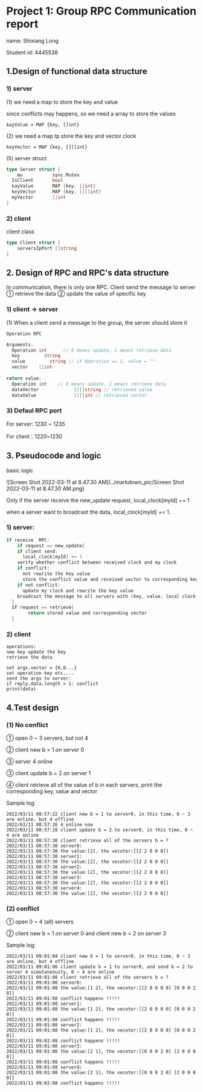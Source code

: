 # Project 1: Group RPC Communication report

name: Shixiang Long

Student id: 4445538

## 1.Design of functional data structure

### 1) server

(1) we need a map to store the key and value

since conflicts may happens, so we need a array to store the values

```
kayValue = MAP {key, []int} 
```

(2) we need a map tp store the key and vector clock

```
keyVector = MAP {key, [][]int}
```

(5) server struct

```go
type Server struct {
	mu           sync.Mutex
  IsClient  	 bool
  kayValue		 MAP {key, []int} 
  keyVector		 MAP {key, [][]int}
  myVector		 []int
}
```

### 2) client

client class

```go
type Client struct {
	serversIpPort []string
}
```

## 2. Design of RPC and RPC's data structure

In communication, there is only one RPC. Client send the message to server ① retrieve the data ② update the value of specific key

### 1) client -> server

(1) When a client send a message to the group, the server should store it

```go
Operation RPC

Arguments:
  Operation int 	 // 0 means update, 1 means retrieve data
  key 		  string	
  value			string // if Operation == 1, value = ""	
  vector    []int
  
return value:
  Operation int    // 0 means update, 1 means retrieve data
  dataVector			 [][]string // retrieved value
  dataValue				 [][]int // retrieved vector
```



### 3) Defaul RPC port

For server: 1230 ~ 1235

For client：1220~1230

## 3. Pseudocode and logic

basic logic

![Screen Shot 2022-03-11 at 8.47.30 AM](../markdown_pic/Screen Shot 2022-03-11 at 8.47.30 AM.png)

Only if the server receive the new_update request, local_clock[myId] += 1

when  a server want to broadcast the data, local_clock[myId] += 1.

### 1) server:

```go
if receive  RPC:
	if request == new_update{
    if client send:
      local_clock[myId] += 1
    verify whether conflict between received clock and my clock
    if conflict:
      not rewrite the key value
      store the conflict value and received vector to corresponding key
    if not conflict:
      update my clock and rewrite the key value
    broadcast the message to all servers with (key, value, local clock)
  }
  if request == retrieve{
		return stored value and corresponding vector
  }
```

### 2) client

```
operations:
new key update the key
retrieve the data

set args.vector = {0,0...}
set operation key etc....
send the args to server:
if reply.data.length > 1: conflict
print(data)
```



## 4.Test design

### (1) No conflict

① open 0 ~ 3 servers, but not 4

② client new b = 1 on server 0

③ server 4 online

③ client update  b = 2 on server 1

④ client retrieve all of the value of b in each servers, print the corresponding key, value and vector

Sample log:

```
2022/03/11 08:57:22 client new b = 1 to server0, in this time, 0 ~ 3 are online, but 4 offline
2022/03/11 08:57:26 4 online now
2022/03/11 08:57:28 client update b = 2 to server0, in this time, 0 ~ 4 are online
2022/03/11 08:57:30 client retrieve all of the servers b = ?
2022/03/11 08:57:30 server0:
2022/03/11 08:57:30 the value:[2], the vecotor:[[2 2 0 0 0]] 
2022/03/11 08:57:30 server1:
2022/03/11 08:57:30 the value:[2], the vecotor:[[2 2 0 0 0]] 
2022/03/11 08:57:30 server2:
2022/03/11 08:57:30 the value:[2], the vecotor:[[2 2 0 0 0]] 
2022/03/11 08:57:30 server3:
2022/03/11 08:57:30 the value:[2], the vecotor:[[2 2 0 0 0]] 
2022/03/11 08:57:30 server4:
2022/03/11 08:57:30 the value:[2], the vecotor:[[2 2 0 0 0]] 
```

### (2)  conflict

①  open 0 ~ 4 (all) servers

② client new b = 1 on server 0    and  client new b = 2 on server 3

Sample log:

```
2022/03/11 09:01:04 client new b = 1 to server0, in this time, 0 ~ 3 are online, but 4 offline
2022/03/11 09:01:06 client update b = 1 to server0, and send b = 2 to server 4 simutaneously, 0 ~ 4 are online
2022/03/11 09:01:08 client retrieve all of the servers b = ?
2022/03/11 09:01:08 server0:
2022/03/11 09:01:08 the value:[1 2], the vecotor:[[2 0 0 0 0] [0 0 0 2 0]] 
2022/03/11 09:01:08 conflict happens !!!!!
2022/03/11 09:01:08 server1:
2022/03/11 09:01:08 the value:[1 2], the vecotor:[[2 0 0 0 0] [0 0 0 2 0]] 
2022/03/11 09:01:08 conflict happens !!!!!
2022/03/11 09:01:08 server2:
2022/03/11 09:01:08 the value:[1 2], the vecotor:[[2 0 0 0 0] [0 0 0 2 0]] 
2022/03/11 09:01:08 conflict happens !!!!!
2022/03/11 09:01:08 server3:
2022/03/11 09:01:08 the value:[2 1], the vecotor:[[0 0 0 2 0] [2 0 0 0 0]] 
2022/03/11 09:01:08 conflict happens !!!!!
2022/03/11 09:01:08 server4:
2022/03/11 09:01:08 the value:[2 1], the vecotor:[[0 0 0 2 0] [2 0 0 0 0]] 
2022/03/11 09:01:08 conflict happens !!!!!
```
